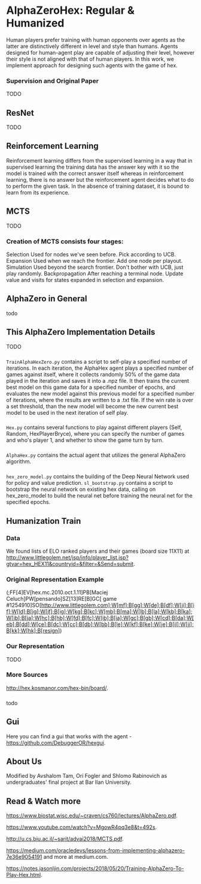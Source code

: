 # AlphaZeroHex: Regular & Humanized 
Human players prefer training with human opponents over agents as the latter are distinctively different in level and style than humans.
Agents designed for human-agent play are capable of adjusting their level, however their style is not aligned with that of human players.
In this work, we implement approach for designing such agents with the game of hex.

### Supervision and Original Paper
TODO

## ResNet
TODO

## Reinforcement Learning
Reinforcement learning differs from the supervised learning in a way that in supervised learning the training data has the answer key with it so the model is trained with the correct answer itself whereas in reinforcement learning, there is no answer but the reinforcement agent decides what to do to perform the given task. In the absence of training dataset, it is bound to learn from its experience.

## MCTS
TODO

### Creation of MCTS consists four stages:
Selection
    Used for nodes we've seen before.
    Pick according to UCB.
Expansion
    Used when we reach the frontier.
    Add one node per playout.
Simulation
    Used beyond the search frontier.
    Don't bother with UCB, just play randomly.
Backpropagation
    After reaching a terminal node.
    Update value and visits for states expanded in selection and expansion.
    
## AlphaZero in General
todo

## This AlphaZero Implementation Details
TODO

###
`TrainAlphaHexZero.py` contains a script to self-play a specified number of iterations. In each iteration, the AlphaHex agent plays a specified number of games against itself, where it collects randomly 50% of the game data played in the iteration and saves it into a .npz file. It then trains the current best model on this game data for a specified number of epochs, and evaluates the new model against this previous model for a specified number of iterations, where the results are written to a .txt file. If the win rate is over a set threshold, than the new model will become the new current best model to be used in the next iteration of self play.  

###
`Hex.py` contains several functions to play against different players (Self, Random, HexPlayerBryce), where you can specify the number of games and who's player 1, and whether to show the game turn by turn. 

###
`AlphaHex.py` contains the actual agent that utilizes the general AlphaZero algorithm.

###
`hex_zero_model.py` contains the building of the Deep Neural Network used for policy and value prediction.
`sl_bootstrap.py` contains a script to bootstrap the neural network on existing hex data, calling on hex_zero_model to build the neural net before training the neural net for the specified epochs.

## Humanization Train

### Data
We found lists of ELO ranked players and their games (board size 11X11) at http://www.littlegolem.net/jsp/info/player_list.jsp?gtvar=hex_HEX11&countryid=&filter=&Send=submit.

### Original Representation Example
(;FF[4]EV[hex.mc.2010.oct.1.11]PB[Maciej Celuch]PW[pensando]SZ[13]RE[B]GC[ game #1254910]SO[http://www.littlegolem.com];W[mf];B[gg];W[de];B[df];W[ji];B[if];W[ld];B[jg];W[jf];B[ig];W[kg];B[kc];W[mb];B[ma];W[lb];B[la];W[kb];B[ka];W[jb];B[ja];W[hc];B[hb];W[fd];B[fc];W[ib];B[ia];W[gc];B[gb];W[cd];B[da];W[eb];B[dd];W[ce];B[dc];W[cc];B[db];W[bb];B[le];W[kf];B[ke];W[je];B[il];W[jj];B[kk];W[hk];B[resign])

### Our Representation
TODO

### More Sources
http://hex.kosmanor.com/hex-bin/board/.

###
todo

## Gui
Here you can find a gui that works with the agent - https://github.com/DebuggerOR/hexgui.

## About Us
Modified by Avshalom Tam, Ori Fogler and Shlomo Rabinovich as undergraduates' final project at Bar Ilan University.

## Read & Watch more
https://www.biostat.wisc.edu/~craven/cs760/lectures/AlphaZero.pdf.

https://www.youtube.com/watch?v=MgowR4pq3e8&t=492s.

http://u.cs.biu.ac.il/~sarit/advai2018/MCTS.pdf.

https://medium.com/oracledevs/lessons-from-implementing-alphazero-7e36e9054191 and more at medium.com.

https://notes.jasonljin.com/projects/2018/05/20/Training-AlphaZero-To-Play-Hex.html.




